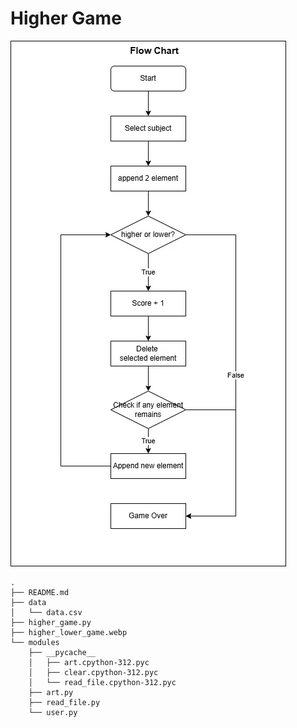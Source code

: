# Higher Game

![alt text](higher_lower_game.webp)

```shell
.
├── README.md
├── data
│   └── data.csv
├── higher_game.py
├── higher_lower_game.webp
└── modules
    ├── __pycache__
    │   ├── art.cpython-312.pyc
    │   ├── clear.cpython-312.pyc
    │   └── read_file.cpython-312.pyc
    ├── art.py
    ├── read_file.py
    └── user.py
```